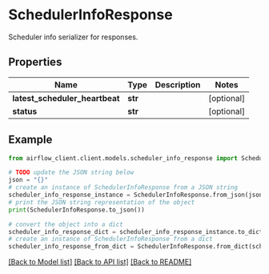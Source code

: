 # SchedulerInfoResponse

Scheduler info serializer for responses.

## Properties

Name | Type | Description | Notes
------------ | ------------- | ------------- | -------------
**latest_scheduler_heartbeat** | **str** |  | [optional] 
**status** | **str** |  | [optional] 

## Example

```python
from airflow_client.client.models.scheduler_info_response import SchedulerInfoResponse

# TODO update the JSON string below
json = "{}"
# create an instance of SchedulerInfoResponse from a JSON string
scheduler_info_response_instance = SchedulerInfoResponse.from_json(json)
# print the JSON string representation of the object
print(SchedulerInfoResponse.to_json())

# convert the object into a dict
scheduler_info_response_dict = scheduler_info_response_instance.to_dict()
# create an instance of SchedulerInfoResponse from a dict
scheduler_info_response_from_dict = SchedulerInfoResponse.from_dict(scheduler_info_response_dict)
```
[[Back to Model list]](../README.md#documentation-for-models) [[Back to API list]](../README.md#documentation-for-api-endpoints) [[Back to README]](../README.md)


